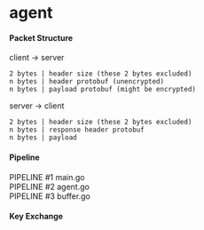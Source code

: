 # agent

#### Packet Structure

client -> server

```
2 bytes | header size (these 2 bytes excluded)
n bytes | header protobuf (unencrypted)
n bytes | payload protobuf (might be encrypted)
```

server -> client

```
2 bytes | header size (these 2 bytes excluded)
n bytes | response header protobuf
n bytes | payload
```

#### Pipeline  
 
PIPELINE #1 main.go  
PIPELINE #2 agent.go  
PIPELINE #3 buffer.go  

#### Key Exchange

